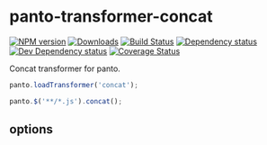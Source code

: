 # panto-transformer-concat
[![NPM version][npm-image]][npm-url] [![Downloads][downloads-image]][npm-url] [![Build Status][travis-image]][travis-url] [![Dependency status][david-dm-image]][david-dm-url] [![Dev Dependency status][david-dm-dev-image]][david-dm-dev-url] [![Coverage Status][coveralls-image]][coveralls-url]

Concat transformer for panto.

```js
panto.loadTransformer('concat');

panto.$('**/*.js').concat();
```

## options

[npm-url]: https://npmjs.org/package/panto-transformer-concat
[downloads-image]: http://img.shields.io/npm/dm/panto-transformer-concat.svg
[npm-image]: http://img.shields.io/npm/v/panto-transformer-concat.svg
[travis-url]: https://travis-ci.org/pantojs/panto-transformer-concat
[travis-image]: http://img.shields.io/travis/pantojs/panto-transformer-concat.svg
[david-dm-url]:https://david-dm.org/pantojs/panto-transformer-concat
[david-dm-image]:https://david-dm.org/pantojs/panto-transformer-concat.svg
[david-dm-dev-url]:https://david-dm.org/pantojs/panto-transformer-concat#type=dev
[david-dm-dev-image]:https://david-dm.org/pantojs/panto-transformer-concat/dev-status.svg
[coveralls-image]:https://coveralls.io/repos/github/pantojs/panto-transformer-concat/badge.svg?branch=master
[coveralls-url]:https://coveralls.io/github/pantojs/panto-transformer-concat?branch=master
